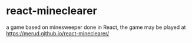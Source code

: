 # react-mineclearer
a game based on minesweeper done in React,
the game may be played at https://merud.github.io/react-mineclearer/
